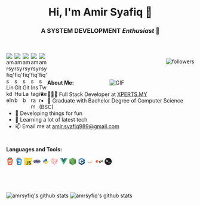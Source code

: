 
<h1 align="center">Hi, I'm Amir Syafiq 👋</h1>
<h3 align="center">A <b>SYSTEM DEVELOPMENT</b> <em>Enthusiast</em> 🚀</h3>
<br>
<br>

<a href="https://www.linkedin.com/in/amrsyfiq/">
  <img align="left" alt="amrsyfiq's LinkdeIn" width="22px" src="https://cdn.jsdelivr.net/npm/simple-icons@v3/icons/linkedin.svg" />
</a>
<a href="https://github.com/amrsyfiq">
  <img align="left" alt="amrsyfiq's GitHub" width="22px" src="https://cdn.jsdelivr.net/npm/simple-icons@v3/icons/github.svg" />
</a>
<a href="https://gitlab.com/amrsyfiq">
  <img align="left" alt="amrsyfiq's GitLab" width="22px" src="https://cdn.jsdelivr.net/npm/simple-icons@v3/icons/gitlab.svg" />
</a>
<a href="https://www.instagram.com/amrsyfiq/">
  <img align="left" alt="amrsyfiq's Instagram" width="22px" src="https://cdn.jsdelivr.net/npm/simple-icons@v3/icons/instagram.svg" />
</a>
<a href="https://twitter.com/amrsyfiq/">
  <img align="left" alt="amrsyfiq's Twitter" width="22px" src="https://cdn.jsdelivr.net/npm/simple-icons@v3/icons/twitter.svg" />
</a>
<p align="right"> <img alt="followers" title="Follow me on Github" src="https://img.shields.io/github/followers/amrsyfiq?color=236ad3&style=for-the-badge&logo=github&label=Follow"/> </p>

#
<img align="right" width="45%" alt="GIF" src="https://i.pinimg.com/originals/e4/26/70/e426702edf874b181aced1e2fa5c6cde.gif" />


**About Me:**

- 👨🏽‍💻 Full Stack Developer at [XPERTS.MY](https://www.xperts.my/)
- 💼 Graduate with Bachelor Degree of Computer Science (BSC)
- 🌱 Developing things for fun
- 💬 Learning a lot of latest tech
- 📫 Email me at amir.syafiq989@gmail.com

#
**Languages and Tools:**  

<code><img height="20" src="https://raw.githubusercontent.com/github/explore/80688e429a7d4ef2fca1e82350fe8e3517d3494d/topics/html/html.png"></code>
<code><img height="20" src="https://raw.githubusercontent.com/github/explore/80688e429a7d4ef2fca1e82350fe8e3517d3494d/topics/css/css.png"></code>
<code><img height="20" src="https://raw.githubusercontent.com/github/explore/80688e429a7d4ef2fca1e82350fe8e3517d3494d/topics/javascript/javascript.png"></code>
<code><img height="20" src="https://raw.githubusercontent.com/github/explore/80688e429a7d4ef2fca1e82350fe8e3517d3494d/topics/php/php.png"></code>
<code><img height="20" src="https://raw.githubusercontent.com/github/explore/80688e429a7d4ef2fca1e82350fe8e3517d3494d/topics/python/python.png"></code>
<code><img height="20" src="https://raw.githubusercontent.com/github/explore/80688e429a7d4ef2fca1e82350fe8e3517d3494d/topics/laravel/laravel.png"></code>
<code><img height="20" src="https://raw.githubusercontent.com/github/explore/80688e429a7d4ef2fca1e82350fe8e3517d3494d/topics/vue/vue.png"></code>
<code><img height="20" src="https://raw.githubusercontent.com/github/explore/80688e429a7d4ef2fca1e82350fe8e3517d3494d/topics/nodejs/nodejs.png"></code>
<code><img height="20" src="https://raw.githubusercontent.com/github/explore/80688e429a7d4ef2fca1e82350fe8e3517d3494d/topics/cpp/cpp.png"></code>
<code><img height="20" src="https://raw.githubusercontent.com/github/explore/80688e429a7d4ef2fca1e82350fe8e3517d3494d/topics/mysql/mysql.png"></code>
<code><img height="20" src="https://raw.githubusercontent.com/github/explore/80688e429a7d4ef2fca1e82350fe8e3517d3494d/topics/git/git.png"></code>
<code><img height="20" src="https://raw.githubusercontent.com/github/explore/80688e429a7d4ef2fca1e82350fe8e3517d3494d/topics/terminal/terminal.png"></code>

#
<br>

![amrsyfiq's github stats](https://github-readme-stats.vercel.app/api?username=amrsyfiq&show_icons=true&hide_border=true&theme=tokyonight)
![amrsyfiq's github stats](https://github-readme-streak-stats.herokuapp.com/?user=amrsyfiq&show_icons=true&hide_border=true&theme=tokyonight)


